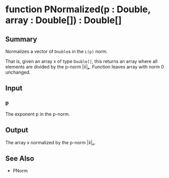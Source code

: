 # function PNormalized(p : Double, array : Double[]) : Double[]

## Summary
Normalizes a vector of `Double`s in the `L(p)` norm.

That is, given an array x of type `Double[]`, this returns an array where
all elements are divided by the p-norm |x̄|ₚ.
Function leaves array with norm 0 unchanged.

## Input
### p
The exponent p in the p-norm.

## Output
The array x normalized by the p-norm |x̄|ₚ.

## See Also
- PNorm
